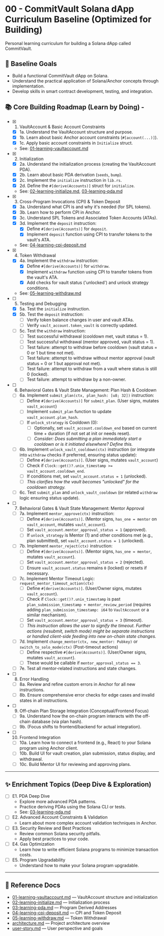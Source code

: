 # 00 - CommitVault Solana dApp Curriculum Baseline (Optimized for Building)

Personal learning curriculum for building a Solana dApp called CommitVault.

## 🏁 Baseline Goals

- Build a functional CommitVault dApp on Solana.
- Understand the practical application of Solana/Anchor concepts through
  implementation.
- Develop skills in smart contract development, testing, and integration.

## 📚 Core Building Roadmap (Learn by Doing) -

- [x] 1. VaultAccount & Basic Account Constraints
  - [x] 1a. Understand the VaultAccount structure and purpose.
  - [x] 1b. Learn about basic Anchor account constraints (`#[account(...)]`).
  - [x] 1c. Apply basic account constraints in `Initialize` struct.
  - See: [01-learning-vaultaccount.md](./01-learning-vaultaccount.md)
- [x] 2. Initialization
  - [x] 2a. Understand the initialization process (creating the VaultAccount
        PDA).
  - [x] 2b. Learn about basic PDA derivation (`seeds`, `bump`).
  - [x] 2c. Implement the `initialize` instruction in `lib.rs`.
  - [x] 2d. Define the `#[derive(Accounts)]` struct for `initialize`.
  - See: [02-learning-initialize.md](./02-learning-initialize.md),
    [03-learning-pda.md](./03-learning-pda.md)
- [x] 3. Cross-Program Invocations (CPI) & Token Deposit
  - [x] 3a. Understand what CPI is and why it's needed (for SPL tokens).
  - [x] 3b. Learn how to perform CPI in Anchor.
  - [x] 3c. Understand SPL Tokens and Associated Token Accounts (ATAs).
  - [x] 3d. Implement the `deposit` instruction:
    - [x] Define `#[derive(Accounts)]` for `deposit`.
    - [x] Implement `deposit` function using CPI to transfer tokens to the
          vault's ATA.
  - See: [04-learning-cpi-deposit.md](./04-learning-cpi-deposit.md)
- [x] 4. Token Withdrawal
  - [x] 4a. Implement the `withdraw` instruction:
    - [x] Define `#[derive(Accounts)]` for `withdraw`.
    - [x] Implement `withdraw` function using CPI to transfer tokens from the
          vault's ATA.
    - [x] Add checks for vault status ('unlocked') and unlock strategy
          conditions.
  - See: [05-learning-withdraw.md](./05-learning-withdraw.md)
- [ ] 5. Testing and Debugging
  - [x] 5a. Test the `initialize` instruction.
  - [x] 5b. Test the `deposit` instruction:
    - [ ] Verify token balance changes in user and vault ATAs.
    - [ ] Verify `vault_account.token_vault` is correctly updated.
  - [ ] 5c. Test the `withdraw` instruction:
    - [ ] Test successful withdrawal (cooldown met, vault status = 1).
    - [ ] Test successful withdrawal (mentor approved, vault status = 1).
    - [ ] Test failure: attempt to withdraw before cooldown (vault status = 0 or
          1 but time not met).
    - [ ] Test failure: attempt to withdraw without mentor approval (vault
          status = 0 or 1 but approval not met).
    - [ ] Test failure: attempt to withdraw from a vault where status is still 0
          (locked).
    - [ ] Test failure: attempt to withdraw by a non-owner.
- [ ] 6. Behavioral Gates & Vault State Management: Plan Hash & Cooldown
  - [ ] 6a. Implement `submit_plan(ctx, plan_hash: [u8; 32])` instruction:
    - [ ] Define `#[derive(Accounts)]` for `submit_plan`. (User signs, mutates
          `vault_account`)
    - [ ] Implement `submit_plan` function to update `vault_account.plan_hash`.
    - [ ] If `unlock_strategy` is Cooldown (0):
      - [ ] Optionally, set `vault_account.cooldown_end` based on current time +
            duration (if not set at init or needs reset).
      - [ ] _Consider: Does submitting a plan immediately start a cooldown or is
            it initiated elsewhere? Define this._
  - [ ] 6b. Implement `unlock_vault_cooldown(ctx)` instruction (or integrate
        into `withdraw` checks if preferred, ensuring status update):
    - [ ] Define `#[derive(Accounts)]`. (User signs, mutates `vault_account`)
    - [ ] Check if `Clock::get()?.unix_timestamp >= vault_account.cooldown_end`.
    - [ ] If conditions met, set `vault_account.status = 1` (unlocked).
    - [ ] _This clarifies how the vault becomes "unlocked" for the cooldown
          strategy._
  - [ ] 6c. Test `submit_plan` and `unlock_vault_cooldown` (or related
        `withdraw` logic ensuring status update).
- [ ] 7. Behavioral Gates & Vault State Management: Mentor Approval
  - [ ] 7a. Implement `mentor_approve(ctx)` instruction:
    - [ ] Define `#[derive(Accounts)]`. (Mentor signs, `has_one = mentor` on
          `vault_account`, mutates `vault_account`).
    - [ ] Set `vault_account.mentor_approval_status = 1` (approved).
    - [ ] If `unlock_strategy` is Mentor (1) and other conditions met (e.g.,
          plan submitted), set `vault_account.status = 1` (unlocked).
  - [ ] 7b. Implement `mentor_reject(ctx)` instruction:
    - [ ] Define `#[derive(Accounts)]`. (Mentor signs, `has_one = mentor`,
          mutates `vault_account`).
    - [ ] Set `vault_account.mentor_approval_status = 2` (rejected).
    - [ ] Ensure `vault_account.status` remains `0` (locked) or resets if
          necessary.
  - [ ] 7c. Implement Mentor Timeout Logic: `request_mentor_timeout_action(ctx)`
    - [ ] Define `#[derive(Accounts)]`. (User/Owner signs, mutates
          `vault_account`).
    - [ ] Check if `Clock::get()?.unix_timestamp` is past
          `plan_submission_timestamp + mentor_review_period` (requires adding
          `plan_submission_timestamp: i64` to `VaultAccount` or a similar
          mechanism).
    - [ ] Set `vault_account.mentor_approval_status = 3` (timeout).
    - [ ] _This instruction allows the user to signify the timeout. Further
          actions (resubmit, switch mode) might be separate instructions or
          handled client-side feeding into new on-chain state changes._
  - [ ] 7d. Implement `change_mentor(ctx, new_mentor: Pubkey)` or
        `switch_to_solo_mode(ctx)` (Post-timeout actions)
    - [ ] Define respective `#[derive(Accounts)]`. (User/Owner signs, mutates
          `vault_account`).
    - [ ] These would be callable if `mentor_approval_status == 3`.
  - [ ] 7e. Test all mentor-related instructions and state changes.
- [ ] 8. Error Handling
  - [ ] 8a. Review and refine custom errors in Anchor for all new instructions.
  - [ ] 8b. Ensure comprehensive error checks for edge cases and invalid states
        in all instructions.
- [ ] 9. Off-chain Plan Storage Integration (Conceptual/Frontend Focus)
  - [ ] 9a. Understand how the on-chain program interacts with the off-chain
        database (via plan hash).
  - [ ] 9b. (Focus shifts to frontend/backend for actual integration).
- [ ] 10. Frontend Integration
  - [ ] 10a. Learn how to connect a frontend (e.g., React) to your Solana
        program using Anchor client.
  - [ ] 10b. Build UI for vault creation, plan submission, status display, and
        withdrawal.
  - [ ] 10c. Build Mentor UI for reviewing and approving plans.

---

## ✨ Enrichment Topics (Deep Dive & Exploration)

- [ ] E1. PDA Deep Dive
  - Explore more advanced PDA patterns.
  - Practice deriving PDAs using the Solana CLI or tests.
  - See: [03-learning-pda.md](./03-learning-pda.md)
- [ ] E2. Advanced Account Constraints & Validation
  - Learn about more complex account validation techniques in Anchor.
- [ ] E3. Security Review and Best Practices
  - Review common Solana security pitfalls.
  - Apply best practices to your code.
- [ ] E4. Gas Optimization
  - Learn how to write efficient Solana programs to minimize transaction costs.
- [ ] E5. Program Upgradability
  - Understand how to make your Solana program upgradable.

---

## 🔗 Reference Docs

- [01-learning-vaultaccount.md](./01-learning-vaultaccount.md) — VaultAccount
  structure and initialization
- [02-learning-initialize.md](./02-learning-initialize.md) — Initialization
  process
- [03-learning-pda.md](./03-learning-pda.md) — Program Derived Addresses
- [04-learning-cpi-deposit.md](./04-learning-cpi-deposit.md) — CPI and Token
  Deposit
- [05-learning-withdraw.md](./05-learning-withdraw.md) — Token Withdrawal
- [architecture.md](./architecture.md) — Project architecture overview
- [user-story.md](./user-story.md) — User perspective and goals
